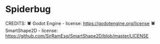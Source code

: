 # Spiderbug
CREDITS:
🕷 Godot Engine - license: https://godotengine.org/license
🕷 SmartShape2D - license: https://github.com/SirRamEsq/SmartShape2D/blob/master/LICENSE

